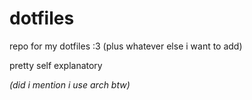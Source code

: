 # dotfiles

repo for my dotfiles :3 (plus whatever else i want to add)

pretty self explanatory

*(did i mention i use arch btw)*
